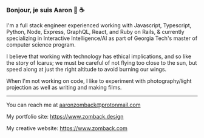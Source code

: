 ### Bonjour, je suis Aaron 👋 ☕️ 

I'm a full stack engineer experienced working with Javascript, Typescript, Python, Node, Express, GraphQL, React, and Ruby on Rails, & currently specializing in Interactive Intelligence/AI as part of Georgia Tech's master of computer science program. 

I believe that working with technology has ethical implications, and so like the story of Icarus; we must be careful of not flying too close to the sun, but speed along at just the right altitude to avoid burning our wings.

When I'm not working on code, I like to experiment with photography/light projection as well as writing and making films.

----------------------------------------------------------------------------------------------------------------------------------------------------------------------------------

You can reach me at aaronzomback@protonmail.com

My portfolio site: https://www.zomback.design

My creative website: https://www.zomback.com

<!--
**aaronzomback/aaronzomback** is a ✨ _special_ ✨ repository because its `README.md` (this file) appears on your GitHub profile.


